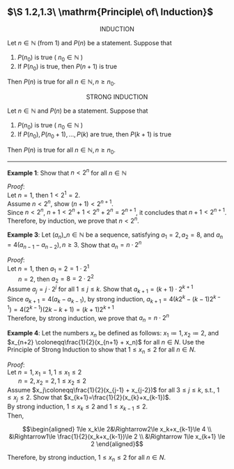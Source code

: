 ## $\S 1.2,1.3\ \mathrm{Principle\ of\ Induction}$ 

<p align="center">INDUCTION</p>

Let $n\in\mathbb{N}$ (from 1) and $P(n)$ be a statement. Suppose that

1. $P(n_0)$ is true ( $n_0\in\mathbb{N}$ )
2. If $P(n_0)$ is true, then $P(n+1)$ is true

Then $P(n)$ is true for all $n\in\mathbb{N}, n\ge n_0$.

<p align="center">STRONG INDUCTION</p>

Let $n\in\mathbb{N}$ and $P(n)$ be a statement. Suppose that

1. $P(n_0)$ is true ( $n_0\in\mathbb{N}$ )
2. If $P(n_0), P(n_0+1), …, P(k)$ are true, then $P(k+1)$ is true

Then $P(n)$ is true for all $n\in\mathbb{N}, n\ge n_0$.

---

**Example 1**: Show that $n<2^n$ for all $n\in\mathbb{N}$

*Proof*:<br>
Let $n=1$, then $1<2^1=2$.<br>
Assume $n<2^n$, show $(n+1)<2^{n+1}$.<br>
Since $n<2^n$, $n+1<2^n+1<2^n+2^n=2^{n+1}$, it concludes that $n+1<2^{n+1}$. <br>
Therefore, by induction, we prove that $n<2^n$.

**Example 3**: Let $(a_n)\_{n\in\mathbb{N}}$ be a sequence, satisfying $a_1=2, a_2=8$, and $a_n=4(a_{n-1}-a_{n-2}), n\ge 3$. Show that $a_n=n\cdot2^n$

*Proof*:<br>
Let $n=1$, then $a_1=2=1\cdot2^1$<br>
&ensp;&ensp;&ensp; $n=2$, then $a_2=8=2\cdot2^2$<br>
Assume $a_j=j\cdot2^j$ for all $1\le j\le k$. Show that $a_{k+1}=(k+1)\cdot2^{k+1}$<br>
Since $a_{k+1}=4(a_k-a_{k-1})$, by strong induction, $a_{k+1}=4(k2^k-(k-1)2^{k-1})=4(2^{k-1})(2k-k+1)=(k+1)2^{k+1}$<br>
Therefore, by strong induction, we prove that $a_n=n\cdot2^n$

**Example 4**: Let the numbers $x_n$ be defined as follows: $x_1 \coloneqq1, x_2 \coloneqq2$, and $x_{n+2} \coloneqq\frac{1}{2}(x_{n+1} + x_n)$ for all $n\in N$. Use the Principle of Strong Induction to show that $1 \leq x_n\leq 2$ for all $n \in N$.

*Proof*:<br>
Let $n=1, x_1=1, 1\le x_1\le2$<br>
&ensp;&ensp;&ensp; $n=2, x_2=2, 1\le x_2\le2$<br>
Assume $x_j\coloneqq\frac{1}{2}(x_{j-1} + x_{j-2})$ for all $3\le j\le k$, s.t., $1\le x_j\le2$. Show that $x_{k+1}=\frac{1}{2}(x_{k}+x_{k-1})$.<br>
By strong induction, $1\le x_k\le2$ and $1\le x_{k-1}\le2$.<br>
Then,

$$\begin{aligned}
1\le x_k\le 2&\Rightarrow2\le x_k+x_{k-1}\le 4 \\
&\Rightarrow1\le \frac{1}{2}(x_k+x_{k-1})\le 2 \\
&\Rightarrow 1\le x_{k+1} \le 2
\end{aligned}$$

Therefore, by strong induction, $1 \leq x_n\leq 2$ for all $n \in N$.

